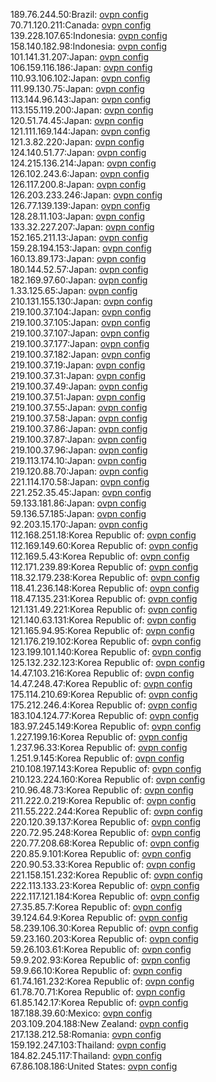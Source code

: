189.76.244.50:Brazil: [ovpn config](vpn/189_76_244_50.ovpn)  
70.71.120.211:Canada: [ovpn config](vpn/70_71_120_211.ovpn)  
139.228.107.65:Indonesia: [ovpn config](vpn/139_228_107_65.ovpn)  
158.140.182.98:Indonesia: [ovpn config](vpn/158_140_182_98.ovpn)  
101.141.31.207:Japan: [ovpn config](vpn/101_141_31_207.ovpn)  
106.159.116.186:Japan: [ovpn config](vpn/106_159_116_186.ovpn)  
110.93.106.102:Japan: [ovpn config](vpn/110_93_106_102.ovpn)  
111.99.130.75:Japan: [ovpn config](vpn/111_99_130_75.ovpn)  
113.144.96.143:Japan: [ovpn config](vpn/113_144_96_143.ovpn)  
113.155.119.200:Japan: [ovpn config](vpn/113_155_119_200.ovpn)  
120.51.74.45:Japan: [ovpn config](vpn/120_51_74_45.ovpn)  
121.111.169.144:Japan: [ovpn config](vpn/121_111_169_144.ovpn)  
121.3.82.220:Japan: [ovpn config](vpn/121_3_82_220.ovpn)  
124.140.51.77:Japan: [ovpn config](vpn/124_140_51_77.ovpn)  
124.215.136.214:Japan: [ovpn config](vpn/124_215_136_214.ovpn)  
126.102.243.6:Japan: [ovpn config](vpn/126_102_243_6.ovpn)  
126.117.200.8:Japan: [ovpn config](vpn/126_117_200_8.ovpn)  
126.203.233.246:Japan: [ovpn config](vpn/126_203_233_246.ovpn)  
126.77.139.139:Japan: [ovpn config](vpn/126_77_139_139.ovpn)  
128.28.11.103:Japan: [ovpn config](vpn/128_28_11_103.ovpn)  
133.32.227.207:Japan: [ovpn config](vpn/133_32_227_207.ovpn)  
152.165.211.13:Japan: [ovpn config](vpn/152_165_211_13.ovpn)  
159.28.194.153:Japan: [ovpn config](vpn/159_28_194_153.ovpn)  
160.13.89.173:Japan: [ovpn config](vpn/160_13_89_173.ovpn)  
180.144.52.57:Japan: [ovpn config](vpn/180_144_52_57.ovpn)  
182.169.97.60:Japan: [ovpn config](vpn/182_169_97_60.ovpn)  
1.33.125.65:Japan: [ovpn config](vpn/1_33_125_65.ovpn)  
210.131.155.130:Japan: [ovpn config](vpn/210_131_155_130.ovpn)  
219.100.37.104:Japan: [ovpn config](vpn/219_100_37_104.ovpn)  
219.100.37.105:Japan: [ovpn config](vpn/219_100_37_105.ovpn)  
219.100.37.107:Japan: [ovpn config](vpn/219_100_37_107.ovpn)  
219.100.37.177:Japan: [ovpn config](vpn/219_100_37_177.ovpn)  
219.100.37.182:Japan: [ovpn config](vpn/219_100_37_182.ovpn)  
219.100.37.19:Japan: [ovpn config](vpn/219_100_37_19.ovpn)  
219.100.37.31:Japan: [ovpn config](vpn/219_100_37_31.ovpn)  
219.100.37.49:Japan: [ovpn config](vpn/219_100_37_49.ovpn)  
219.100.37.51:Japan: [ovpn config](vpn/219_100_37_51.ovpn)  
219.100.37.55:Japan: [ovpn config](vpn/219_100_37_55.ovpn)  
219.100.37.58:Japan: [ovpn config](vpn/219_100_37_58.ovpn)  
219.100.37.86:Japan: [ovpn config](vpn/219_100_37_86.ovpn)  
219.100.37.87:Japan: [ovpn config](vpn/219_100_37_87.ovpn)  
219.100.37.96:Japan: [ovpn config](vpn/219_100_37_96.ovpn)  
219.113.174.10:Japan: [ovpn config](vpn/219_113_174_10.ovpn)  
219.120.88.70:Japan: [ovpn config](vpn/219_120_88_70.ovpn)  
221.114.170.58:Japan: [ovpn config](vpn/221_114_170_58.ovpn)  
221.252.35.45:Japan: [ovpn config](vpn/221_252_35_45.ovpn)  
59.133.181.86:Japan: [ovpn config](vpn/59_133_181_86.ovpn)  
59.136.57.185:Japan: [ovpn config](vpn/59_136_57_185.ovpn)  
92.203.15.170:Japan: [ovpn config](vpn/92_203_15_170.ovpn)  
112.168.251.18:Korea Republic of: [ovpn config](vpn/112_168_251_18.ovpn)  
112.169.149.60:Korea Republic of: [ovpn config](vpn/112_169_149_60.ovpn)  
112.169.5.43:Korea Republic of: [ovpn config](vpn/112_169_5_43.ovpn)  
112.171.239.89:Korea Republic of: [ovpn config](vpn/112_171_239_89.ovpn)  
118.32.179.238:Korea Republic of: [ovpn config](vpn/118_32_179_238.ovpn)  
118.41.236.148:Korea Republic of: [ovpn config](vpn/118_41_236_148.ovpn)  
118.47.135.231:Korea Republic of: [ovpn config](vpn/118_47_135_231.ovpn)  
121.131.49.221:Korea Republic of: [ovpn config](vpn/121_131_49_221.ovpn)  
121.140.63.131:Korea Republic of: [ovpn config](vpn/121_140_63_131.ovpn)  
121.165.94.95:Korea Republic of: [ovpn config](vpn/121_165_94_95.ovpn)  
121.176.219.102:Korea Republic of: [ovpn config](vpn/121_176_219_102.ovpn)  
123.199.101.140:Korea Republic of: [ovpn config](vpn/123_199_101_140.ovpn)  
125.132.232.123:Korea Republic of: [ovpn config](vpn/125_132_232_123.ovpn)  
14.47.103.216:Korea Republic of: [ovpn config](vpn/14_47_103_216.ovpn)  
14.47.248.47:Korea Republic of: [ovpn config](vpn/14_47_248_47.ovpn)  
175.114.210.69:Korea Republic of: [ovpn config](vpn/175_114_210_69.ovpn)  
175.212.246.4:Korea Republic of: [ovpn config](vpn/175_212_246_4.ovpn)  
183.104.124.77:Korea Republic of: [ovpn config](vpn/183_104_124_77.ovpn)  
183.97.245.149:Korea Republic of: [ovpn config](vpn/183_97_245_149.ovpn)  
1.227.199.16:Korea Republic of: [ovpn config](vpn/1_227_199_16.ovpn)  
1.237.96.33:Korea Republic of: [ovpn config](vpn/1_237_96_33.ovpn)  
1.251.9.145:Korea Republic of: [ovpn config](vpn/1_251_9_145.ovpn)  
210.108.197.143:Korea Republic of: [ovpn config](vpn/210_108_197_143.ovpn)  
210.123.224.160:Korea Republic of: [ovpn config](vpn/210_123_224_160.ovpn)  
210.96.48.73:Korea Republic of: [ovpn config](vpn/210_96_48_73.ovpn)  
211.222.0.219:Korea Republic of: [ovpn config](vpn/211_222_0_219.ovpn)  
211.55.222.244:Korea Republic of: [ovpn config](vpn/211_55_222_244.ovpn)  
220.120.39.137:Korea Republic of: [ovpn config](vpn/220_120_39_137.ovpn)  
220.72.95.248:Korea Republic of: [ovpn config](vpn/220_72_95_248.ovpn)  
220.77.208.68:Korea Republic of: [ovpn config](vpn/220_77_208_68.ovpn)  
220.85.9.101:Korea Republic of: [ovpn config](vpn/220_85_9_101.ovpn)  
220.90.53.33:Korea Republic of: [ovpn config](vpn/220_90_53_33.ovpn)  
221.158.151.232:Korea Republic of: [ovpn config](vpn/221_158_151_232.ovpn)  
222.113.133.23:Korea Republic of: [ovpn config](vpn/222_113_133_23.ovpn)  
222.117.121.184:Korea Republic of: [ovpn config](vpn/222_117_121_184.ovpn)  
27.35.85.7:Korea Republic of: [ovpn config](vpn/27_35_85_7.ovpn)  
39.124.64.9:Korea Republic of: [ovpn config](vpn/39_124_64_9.ovpn)  
58.239.106.30:Korea Republic of: [ovpn config](vpn/58_239_106_30.ovpn)  
59.23.160.203:Korea Republic of: [ovpn config](vpn/59_23_160_203.ovpn)  
59.26.103.61:Korea Republic of: [ovpn config](vpn/59_26_103_61.ovpn)  
59.9.202.93:Korea Republic of: [ovpn config](vpn/59_9_202_93.ovpn)  
59.9.66.10:Korea Republic of: [ovpn config](vpn/59_9_66_10.ovpn)  
61.74.161.232:Korea Republic of: [ovpn config](vpn/61_74_161_232.ovpn)  
61.78.70.71:Korea Republic of: [ovpn config](vpn/61_78_70_71.ovpn)  
61.85.142.17:Korea Republic of: [ovpn config](vpn/61_85_142_17.ovpn)  
187.188.39.60:Mexico: [ovpn config](vpn/187_188_39_60.ovpn)  
203.109.204.188:New Zealand: [ovpn config](vpn/203_109_204_188.ovpn)  
217.138.212.58:Romania: [ovpn config](vpn/217_138_212_58.ovpn)  
159.192.247.103:Thailand: [ovpn config](vpn/159_192_247_103.ovpn)  
184.82.245.117:Thailand: [ovpn config](vpn/184_82_245_117.ovpn)  
67.86.108.186:United States: [ovpn config](vpn/67_86_108_186.ovpn)  
